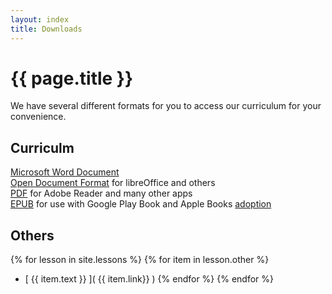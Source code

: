 ```yaml
---
layout: index
title: Downloads
---
```

<!-- Main -->
# {{ page.title }}

We have several different formats for you to access our curriculum for your convenience.

## Curriculm

[Microsoft Word Document](barnabasrobotics.com/Barnabas-Bot-Curriculum.docx)  
[Open Document Format](barnabasrobotics.com/Barnabas-Bot-Curriculum.odf) for libreOffice and others  
[PDF](barnabasrobotics.com/Barnabas-Bot-Curriculum.pdf) for Adobe Reader and many other apps  
[EPUB](barnabasrobotics.com/Barnabas-Bot-Curriculum.epub) for use with Google Play Book and Apple Books [adoption](https://en.wikipedia.org/wiki/EPUB#Adoption)

## Others

{% for lesson in site.lessons %}
{% for item in lesson.other %}
  - [ {{ item.text }} ]( {{ item.link}} )
{% endfor %}
{% endfor %}
